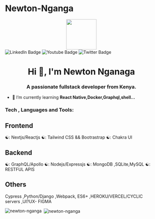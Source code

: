 # Newton-Nganga
<div id="header" align="center">
  <img src="https://media.giphy.com/media/lP8xu5t2DLGG045H8F/giphy.gif" width="100"/>
</div>

<div id="badges">
  <img src="https://img.shields.io/badge/LinkedIn-blue?style=for-the-badge&logo=linkedin&logoColor=white" alt="LinkedIn Badge"/>
  <img src="https://img.shields.io/badge/YouTube-red?style=for-the-badge&logo=youtube&logoColor=white" alt="Youtube Badge"/>
  <img src="https://img.shields.io/badge/Twitter-blue?style=for-the-badge&logo=twitter&logoColor=white" alt="Twitter Badge"/>
</div>

<h1 align="center">Hi 👋, I'm Newton Nganaga</h1>
<h3 align="center">A passionate fullstack developer from Kenya.</h3>

- 🌱 I’m currently learning **React Native,Docker,Graphql,shell...**

<h3 align="left">Tech , Languages and Tools:</h3>  

## Frontend
☯️: Nextjs/Reactjs
☯️: Tailwind CSS && Bootrastrap
☯️: Chakra UI

## Backend
☯️: GraphQL/Apollo
☯️: Nodejs/Expressjs
☯️: MongoDB ,SQLite,MySQL
☯️: RESTFUL APIS 

## Others
Cypress ,Python/Django ,Webpack, ES6+ ,HEROKU/VERCEL/CYCLIC servers ,UI?UX- FIGMA

<p><img align="left" src="https://github-readme-stats.vercel.app/api/top-langs?username=newton-nganga&show_icons=true&locale=en&layout=compact" alt="newton-nganga" /></p>

<p>&nbsp;<img align="center" src="https://github-readme-stats.vercel.app/api?username=newton-nganga&show_icons=true&locale=en" alt="newton-nganga" /></p>

